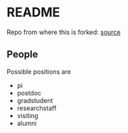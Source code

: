 # README

Repo from where this is forked: [source](https://github.com/andrewbanchich/forty-jekyll-theme/tree/master)

## People
Possible positions are
- pi
- postdoc
- gradstudent
- researchstaff
- visiting
- alumni
